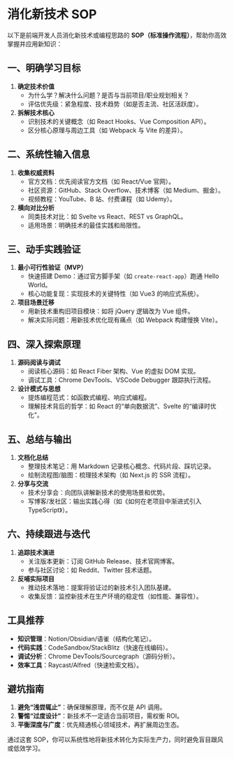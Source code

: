 # 消化新技术 SOP

以下是前端开发人员消化新技术或编程思路的 **SOP（标准操作流程）**，帮助你高效掌握并应用新知识：

## **一、明确学习目标**

1. **确定技术价值**
   - 为什么学？解决什么问题？是否与当前项目/职业规划相关？
   - 评估优先级：紧急程度、技术趋势（如是否主流、社区活跃度）。
2. **拆解技术核心**
   - 识别技术的关键概念（如 React Hooks、Vue Composition API）。
   - 区分核心原理与周边工具（如 Webpack 与 Vite 的差异）。

## **二、系统性输入信息**

1. **收集权威资料**
   - 官方文档：优先阅读官方文档（如 React/Vue 官网）。
   - 社区资源：GitHub、Stack Overflow、技术博客（如 Medium、掘金）。
   - 视频教程：YouTube、B 站、付费课程（如 Udemy）。
2. **横向对比分析**
   - 同类技术对比：如 Svelte vs React、REST vs GraphQL。
   - 适用场景：明确技术的最佳实践和局限性。

## **三、动手实践验证**

1. **最小可行性验证（MVP）**
   - 快速搭建 Demo：通过官方脚手架（如 `create-react-app`）跑通 Hello World。
   - 核心功能复现：实现技术的关键特性（如 Vue3 的响应式系统）。
2. **项目场景迁移**
   - 用新技术重构旧项目模块：如将 jQuery 逻辑改为 Vue 组件。
   - 解决实际问题：用新技术优化现有痛点（如 Webpack 构建慢换 Vite）。

## **四、深入探索原理**

1. **源码阅读与调试**
   - 阅读核心源码：如 React Fiber 架构、Vue 的虚拟 DOM 实现。
   - 调试工具：Chrome DevTools、VSCode Debugger 跟踪执行流程。
2. **设计模式与思想**
   - 提炼编程范式：如函数式编程、响应式编程。
   - 理解技术背后的哲学：如 React 的“单向数据流”、Svelte 的“编译时优化”。

## **五、总结与输出**

1. **文档化总结**
   - 整理技术笔记：用 Markdown 记录核心概念、代码片段、踩坑记录。
   - 绘制流程图/脑图：梳理技术架构（如 Next.js 的 SSR 流程）。
2. **分享与交流**
   - 技术分享会：向团队讲解新技术的使用场景和优势。
   - 写博客/发社区：输出实践心得（如《如何在老项目中渐进式引入 TypeScript》）。

## **六、持续跟进与迭代**

1. **追踪技术演进**
   - 关注版本更新：订阅 GitHub Release、技术官网博客。
   - 参与社区讨论：如 Reddit、Twitter 技术话题。
2. **反哺实际项目**
   - 推动技术落地：提案将验证过的新技术引入团队基建。
   - 收集反馈：监控新技术在生产环境的稳定性（如性能、兼容性）。

## **工具推荐**

- **知识管理**：Notion/Obsidian/语雀（结构化笔记）。
- **代码实践**：CodeSandbox/StackBlitz（快速在线编码）。
- **调试分析**：Chrome DevTools/Sourcegraph（源码分析）。
- **效率工具**：Raycast/Alfred（快速检索文档）。

## **避坑指南**

1. **避免“浅尝辄止”**：确保理解原理，而不仅是 API 调用。
2. **警惕“过度设计”**：新技术不一定适合当前项目，需权衡 ROI。
3. **平衡深度与广度**：优先精通核心领域技术，再扩展周边生态。

通过这套 SOP，你可以系统性地将新技术转化为实际生产力，同时避免盲目跟风或低效学习。
